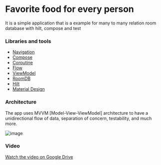 # Favorite food for every person
It is a simple application that is a example for many to many relation room database with hilt, compose and test

### Libraries and tools

+ [Navigation](https://developer.android.com/develop/ui/compose/navigation)
+ [Compose](https://developer.android.com/develop/ui/compose)
+ [Coroutine](https://developer.android.com/kotlin/coroutines)
+ [Flow](https://developer.android.com/kotlin/flow)
+ [ViewModel](https://developer.android.com/topic/libraries/architecture/viewmodel)
+ [RoomDB](https://developer.android.com/topic/libraries/architecture/room)
+ [Hilt](https://developer.android.com/training/dependency-injection/hilt-android)
+ [Material Design](https://developer.android.com/develop/ui/compose/designsystems/material3)

### Architecture

The app uses MVVM [Model-View-ViewModel] architecture to have a unidirectional flow of data, separation of concern, testability, and much more.

![image](https://miro.medium.com/v2/resize:fit:1100/format:webp/1*UNlTvPiF7VkcE3BOap6RRA.png)

### Video
[Watch the video on Google Drive](https://drive.google.com/uc?export=download&id=1aiP6WvLZ-GCnCkc7XQOH70wuMWS2kvFD)

